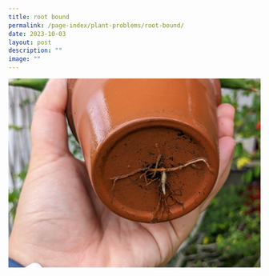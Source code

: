 ```yaml
---
title: root bound
permalink: /page-index/plant-problems/root-bound/
date: 2023-10-03
layout: post
description: ""
image: ""
---
```

<section>
	<img title="A root bound plant with roots growing through the drainage hole at the bottom of a pot. Photo by Jacqueline Chua." src="/images/Plant%20problems/rootbound_jacchua_2.jpg">
</section>